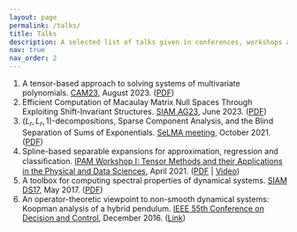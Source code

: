 ```yaml
---
layout: page
permalink: /talks/
title: Talks
description: A selected list of talks given in conferences, workshops and seminars.
nav: true
nav_order: 2
---
```


1. A tensor-based approach to solving systems of
multivariate polynomials. [CAM23](https://users.ba.cnr.it/iac/irmanm21/CAM23_last/Aim_and_scope.html), August 2023. ([PDF]())
1. Efficient Computation of Macaulay Matrix Null Spaces Through Exploiting Shift-Invariant Structures. [SIAM AG23](https://www.siam.org/conferences/cm/conference/ag23), June 2023. ([PDF](/assets/pdf/Macaulay_presentation_SIAM_AG23.pdf))
2. $(L_r,L_r,1)$-decompositions, Sparse Component Analysis, and the Blind Separation of Sums of Exponentials. [SeLMA meeting](https://homes.esat.kuleuven.be/~sistawww/biomed/selma/), October 2021. ([PDF](/assets/pdf/SELMA_LL1_talk.pdf))
3. Spline-based separable expansions for
approximation, regression and classiﬁcation. [IPAM Workshop I: Tensor Methods and their Applications in the Physical and Data
Sciences](https://www.ipam.ucla.edu/programs/workshops/workshop-i-tensor-methods-and-their-applications-in-the-physical-and-data-sciences/), April 2021. ([PDF](/assets/pdf/IPAM_splines.pdf) | [Video](https://www.youtube.com/watch?v=9F9D2_-9rtU))
4. A toolbox for computing spectral properties of dynamical systems. [SIAM DS17](https://archive.siam.org/meetings/ds17/), May 2017. ([PDF](/assets/pdf/DS17periodicapprx.compressed.pdf))
5. An operator-theoretic viewpoint to non-smooth dynamical systems: Koopman analysis of a hybrid pendulum. [IEEE 55th Conference on Decision and Control](http://cdc2016.ieeecss.org/#:~:text=The%2055th%20IEEE%20Conference%20on%20Decision%20and%20Control%20will,Sunday%2C%20December%2011%2C%202016.), December 2016. ([Link]((https://ieeexplore.ieee.org/abstract/document/7799266)))

